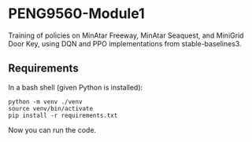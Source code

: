 # PENG9560-Module1
Training of policies on MinAtar Freeway, MinAtar Seaquest, and MiniGrid Door Key, using DQN and PPO implementations from stable-baselines3.

## Requirements
In a bash shell (given Python is installed): 
``` 
python -m venv ./venv 
source venv/bin/activate
pip install -r requirements.txt 
```
Now you can run the code. 